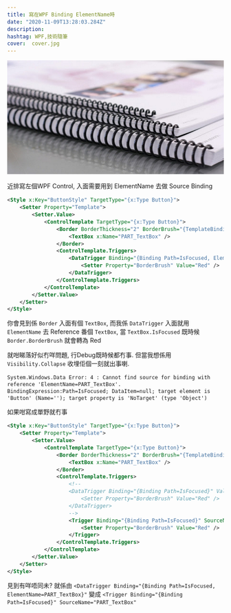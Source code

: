 ```yaml
---
title: 寫在WPF Binding ElementName時
date: "2020-11-09T13:28:03.284Z"
description:
hashtag: WPF,技術隨筆
cover:  cover.jpg
---
```

![Binding](./cover.jpg)

近排寫左個WPF Control, 入面需要用到 ElementName 去做 Source Binding

```xml
<Style x:Key="ButtonStyle" TargetType="{x:Type Button}">
    <Setter Property="Template">
        <Setter.Value>
            <ControlTemplate TargetType="{x:Type Button}">
                <Border BorderThickness="2" BorderBrush="{TemplateBinding BorderBrush}">
                    <TextBox x:Name="PART_TextBox" />
                </Border>
                <ControlTemplate.Triggers>
                    <DataTrigger Binding="{Binding Path=IsFocused, ElementName=PART_TextBox}" Value="True">
                        <Setter Property="BorderBrush" Value="Red" />
                    </DataTrigger>
                </ControlTemplate.Triggers>
            </ControlTemplate>
        </Setter.Value>
    </Setter>
</Style>
```

你會見到係 `Border` 入面有個 `TextBox`, 而我係 `DataTrigger` 入面就用 `ElementName` 去 Reference 番個 `TextBox`, 當 `TextBox.IsFocused` 既時候 `Border.BorderBrush` 就會轉為 Red

就咁睇落好似冇咩問題, 行Debug既時候都冇事. 但當我想係用 `Visibility.Collapse` 收埋佢個一刻就出事喇.

```
System.Windows.Data Error: 4 : Cannot find source for binding with reference 'ElementName=PART_TextBox'. BindingExpression:Path=IsFocused; DataItem=null; target element is 'Button' (Name=''); target property is 'NoTarget' (type 'Object')
```

如果咁寫成單野就冇事

```xml
<Style x:Key="ButtonStyle" TargetType="{x:Type Button}">
    <Setter Property="Template">
        <Setter.Value>
            <ControlTemplate TargetType="{x:Type Button}">
                <Border BorderThickness="2" BorderBrush="{TemplateBinding BorderBrush}">
                    <TextBox x:Name="PART_TextBox" />
                </Border>
                <ControlTemplate.Triggers>
                    <!--
                    <DataTrigger Binding="{Binding Path=IsFocused}" Value="True">
                        <Setter Property="BorderBrush" Value="Red" />
                    </DataTrigger>
                    -->
                    <Trigger Binding="{Binding Path=IsFocused}" SourceName="PART_TextBox" Value="True">
                        <Setter Property="BorderBrush" Value="Red" />
                    </Trigger>
                </ControlTemplate.Triggers>
            </ControlTemplate>
        </Setter.Value>
    </Setter>
</Style>
```

見到有咩唔同未? 就係由 `<DataTrigger Binding="{Binding Path=IsFocused, ElementName=PART_TextBox}"` 變成 `<Trigger Binding="{Binding Path=IsFocused}" SourceName="PART_TextBox"`


